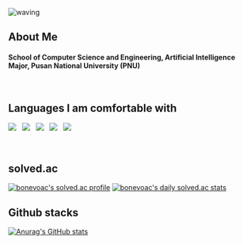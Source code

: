 ![waving](https://capsule-render.vercel.app/api?type=waving&height=200&text=BONEVOAC&fontAlign=75&fontAlignY=40&color=gradient)

## About Me
#### School of Computer Science and Engineering, Artificial Intelligence Major, Pusan National University (PNU)
</br>

## Languages I am comfortable with
<p>
  <img src="https://img.shields.io/badge/Python-3776AB?style=flat-square&logo=Python&logoColor=white"/> &nbsp 
  <img src="https://img.shields.io/badge/HTML5-E34F26?style=flat-square&logo=HTML5&logoColor=white"/> &nbsp 
  <img src="https://img.shields.io/badge/CSS3-1572B6?style=flat-square&logo=CSS3&logoColor=white"/> &nbsp 
  <img src="https://img.shields.io/badge/C-A8B9CC?style=flat-square&logo=C&logoColor=white"/> &nbsp
  <img src="https://img.shields.io/badge/C++-00599C?style=flat-square&logo=C%2B%2B&logoColor=white"/> &nbsp
</p>
</br>

## solved.ac
[![bonevoac's solved.ac profile](http://mazassumnida.wtf/api/v2/generate_badge?boj=bonevoac)](https://solved.ac/profile/bonevoac)
[![bonevoac's daily solved.ac stats](http://mazandi.herokuapp.com/api?handle=bonevoac&theme=warm)](https://solved.ac/profile/bonevoac)

## Github stacks
[![Anurag's GitHub stats](https://github-readme-stats.vercel.app/api?username=voac)](https://github.com/anuraghazra/github-readme-stats)
